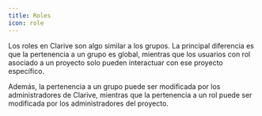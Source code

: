 ```yaml
---
title: Roles
icon: role
---
```


Los roles en Clarive son algo similar a los grupos. La principal diferencia es que
la pertenencia a un grupo es global, mientras que los usuarios con rol asociado a
un proyecto solo pueden interactuar con ese proyecto específico.

Además, la pertenencia a un grupo puede ser modificada por los administradores de
Clarive, mientras que la pertenencia a un rol puede ser modificada por los administradores
del proyecto.